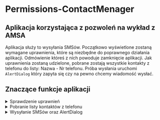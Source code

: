 # Permissions-ContactMenager
## Aplikacja korzystająca z pozwoleń na wykład z AMSA
Aplikacja służy to wysyłania SMSów. Początkowo wyświetlone zostaną wymagane uprawnienia, które są niezbędne do poprawnego działania aplikacji. Odmówienie któreś z nich powoduje zamknięcie aplikacji. Jak uprawnienia zostaną udzielone, pobrane zostają wszystkie kontakty z telefonu do listy: Nazwa - Nr telefonu. Próba wysłania uruchomi ``` AlertDialog ``` który zapyta się czy na pewno chcemy wiadomość wysłać.

## Znaczące funkcje aplikacji
<details>
      <summary>Sprawdzenie uprawnień </summary>
      
``` kotlin
     private fun hasPermissions(): Boolean{
        return ContextCompat.checkSelfPermission(this,
            Manifest.permission.READ_CONTACTS) == PackageManager.PERMISSION_GRANTED && ContextCompat.checkSelfPermission(this,
            Manifest.permission.WRITE_CONTACTS) == PackageManager.PERMISSION_GRANTED && ContextCompat.checkSelfPermission(this,
            Manifest.permission.CALL_PHONE) == PackageManager.PERMISSION_GRANTED
    }
```

</details>

<details>
     <summary>Pobranie listy kontaktów z telefonu</summary>
      
``` kotlin
fun takeContacts(){
        val contentResolver = contentResolver
        val cursor = contentResolver.query(ContactsContract.Contacts.CONTENT_URI,null,null,null,null,null)
        var phoneNumber=""

        try{
            cursor?.moveToFirst()
            while(!cursor?.isAfterLast!!){
                val contactId = cursor.getString( cursor.getColumnIndex( ContactsContract.Contacts._ID ))
                var name = cursor?.getString( cursor.getColumnIndex( ContactsContract.Contacts.DISPLAY_NAME_PRIMARY ))
                var hasPhone = cursor.getString( cursor.getColumnIndex( ContactsContract.Contacts.HAS_PHONE_NUMBER ))

                if (hasPhone.equals("1", ignoreCase = true))
                    hasPhone = "true"
                else
                    hasPhone = "false"

                if (java.lang.Boolean.parseBoolean(hasPhone)) {
                    val phones = contentResolver.query(ContactsContract.CommonDataKinds.Phone.CONTENT_URI, null,
                        ContactsContract.CommonDataKinds.Phone.CONTACT_ID + " = " + contactId, null, null)
                    while (phones!!.moveToNext()) {
                        phoneNumber = phones.getString(phones.getColumnIndex(ContactsContract.CommonDataKinds.Phone.NUMBER))
                    }
                    phones.close()
                }

                listaKontaktow.add(name)
                listaNumerow.add(phoneNumber)

                cursor.moveToNext()
            }
        }finally {
            cursor?.close()
        }
    }
```

</details>
<details>
      <summary>Wysyłanie SMSów oraz AlertDialog</summary>

``` kotlin
 override fun onBindViewHolder(holder: MyViewHolder, position: Int) {

        val name = holder.view.contact_name
        val number = holder.view.contact_number
        val button = holder.view.send_button

        name.text = listaKontaktow[position]
        number.text = listaNumerow[position]

        button.setOnClickListener {
            val alertDialog: AlertDialog.Builder = AlertDialog.Builder(context)
            alertDialog.setTitle("UWAGA!")
            alertDialog.setMessage("Czy na pewno chcesz wysłać wiadomość? ")

            alertDialog.setPositiveButton("NIE",DialogInterface.OnClickListener {
                        dialog, which -> dialog.cancel()
            })

            alertDialog.setNegativeButton("TAK",DialogInterface.OnClickListener {
                        dialog, which ->
                sendSMS(number.text.toString())
                Toast.makeText(context, "wysłano SMS do "+name.text, Toast.LENGTH_LONG).show()
            })
            val dialog: AlertDialog = alertDialog.create()
            dialog.show()
        }

    }
```

</details>

## 
